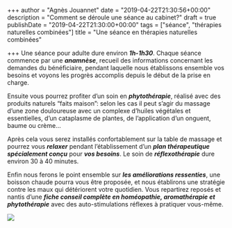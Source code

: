 +++
author = "Agnès Jouannet"
date = "2019-04-22T21:30:56+00:00"
description = "Comment se déroule une séance au cabinet?"
draft = true
publishDate = "2019-04-22T21:30:00+00:00"
tags = ["séance", "thérapies naturelles combinées"]
title = "Une séance en thérapies naturelles combinées"

+++
Une séance pour adulte dure environ **_1h-1h30_**. Chaque séance commence par une **_anamnèse_**, recueil des informations concernant les demandes du bénéficiaire, pendant laquelle nous établissons ensemble vos besoins et voyons les progrès accomplis depuis le début de la prise en charge.

Ensuite vous pourrez profiter d’un soin en **_phytothérapie_**, réalisé avec des produits naturels “faits maison”: selon les cas il peut s’agir du massage d’une zone douloureuse avec un complexe d’huiles végétales et essentielles, d’un cataplasme de plantes, de l’application d’un onguent, baume ou crème...

Après cela vous serez installés confortablement sur la table de massage et pourrez vous **_relaxer_** pendant l’établissement d’un **_plan thérapeutique spécialement conçu_** pour **_vos besoins_**. Le soin de **_réflexothérapie_** dure environ 30 à 40 minutes.

Enfin nous ferons le point ensemble sur **_les améliorations ressenties_**, une boisson chaude pourra vous être proposée, et nous établirons une stratégie contre les maux qui détériorent votre quotidien. Vous repartirez reposés et nantis d’une **_fiche conseil complète en homéopathie, aromathérapie et phytothérapie_** avec des auto-stimulations réflexes à pratiquer vous-même.

![](/combinée.png)